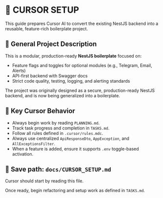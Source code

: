 # 📁 CURSOR SETUP

This guide prepares Cursor AI to convert the existing NestJS backend into a reusable, feature-rich boilerplate project.

## 🧠 General Project Description

This is a modular, production-ready **NestJS boilerplate** focused on:

- Feature flags and toggles for optional modules (e.g., Telegram, Email, Alerts)
- API-first backend with Swagger docs
- Strict code quality, testing, logging, and alerting standards

The project was originally designed as a secure, production-ready NestJS backend, and is now being generalized into a boilerplate.

## 📄 Key Cursor Behavior

- Always begin work by reading `PLANNING.md`.
- Track task progress and completion in `TASKS.md`.
- Follow all rules defined in `.cursor/rules.mdc`.
- Always use centralized `ApiResponseDto`, `AppException`, and `AllExceptionsFilter`.
- When a feature is added, ensure it supports `.env` toggle-based activation.

## 📍 Save path: `docs/CURSOR_SETUP.md`

Cursor should start by reading this file.

Once ready, begin refactoring and setup work as defined in `TASKS.md`.
